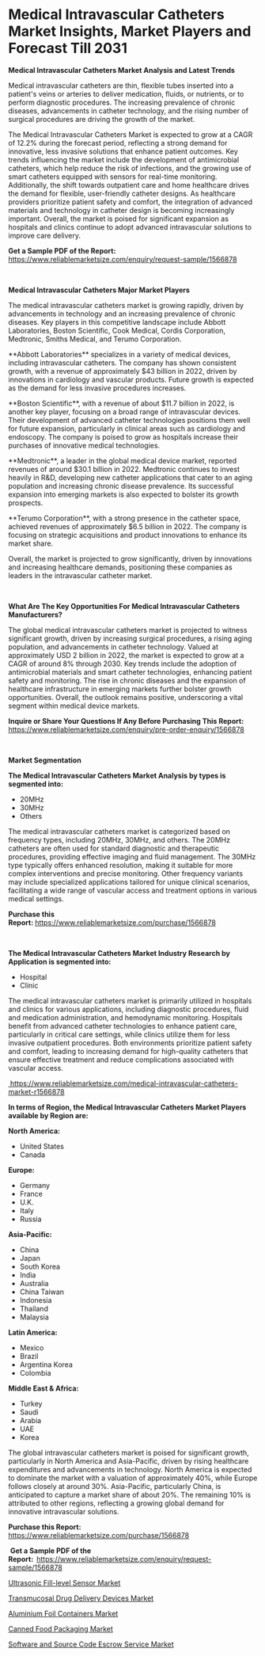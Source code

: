 <p><h1>Medical Intravascular Catheters Market Insights, Market Players and Forecast Till 2031</h1></p><p><strong>Medical Intravascular Catheters Market Analysis and Latest Trends</strong></p>
<p><p>Medical intravascular catheters are thin, flexible tubes inserted into a patient's veins or arteries to deliver medication, fluids, or nutrients, or to perform diagnostic procedures. The increasing prevalence of chronic diseases, advancements in catheter technology, and the rising number of surgical procedures are driving the growth of the market. </p><p>The Medical Intravascular Catheters Market is expected to grow at a CAGR of 12.2% during the forecast period, reflecting a strong demand for innovative, less invasive solutions that enhance patient outcomes. Key trends influencing the market include the development of antimicrobial catheters, which help reduce the risk of infections, and the growing use of smart catheters equipped with sensors for real-time monitoring. Additionally, the shift towards outpatient care and home healthcare drives the demand for flexible, user-friendly catheter designs. As healthcare providers prioritize patient safety and comfort, the integration of advanced materials and technology in catheter design is becoming increasingly important. Overall, the market is poised for significant expansion as hospitals and clinics continue to adopt advanced intravascular solutions to improve care delivery.</p></p>
<p><strong>Get a Sample PDF of the Report:&nbsp;</strong> <a href="https://www.reliablemarketsize.com/enquiry/request-sample/1566878">https://www.reliablemarketsize.com/enquiry/request-sample/1566878</a></p>
<p>&nbsp;</p>
<p><strong>Medical Intravascular Catheters Major Market Players</strong></p>
<p><p>The medical intravascular catheters market is growing rapidly, driven by advancements in technology and an increasing prevalence of chronic diseases. Key players in this competitive landscape include Abbott Laboratories, Boston Scientific, Cook Medical, Cordis Corporation, Medtronic, Smiths Medical, and Terumo Corporation.</p><p>**Abbott Laboratories** specializes in a variety of medical devices, including intravascular catheters. The company has shown consistent growth, with a revenue of approximately $43 billion in 2022, driven by innovations in cardiology and vascular products. Future growth is expected as the demand for less invasive procedures increases.</p><p>**Boston Scientific**, with a revenue of about $11.7 billion in 2022, is another key player, focusing on a broad range of intravascular devices. Their development of advanced catheter technologies positions them well for future expansion, particularly in clinical areas such as cardiology and endoscopy. The company is poised to grow as hospitals increase their purchases of innovative medical technologies.</p><p>**Medtronic**, a leader in the global medical device market, reported revenues of around $30.1 billion in 2022. Medtronic continues to invest heavily in R&D, developing new catheter applications that cater to an aging population and increasing chronic disease prevalence. Its successful expansion into emerging markets is also expected to bolster its growth prospects.</p><p>**Terumo Corporation**, with a strong presence in the catheter space, achieved revenues of approximately $6.5 billion in 2022. The company is focusing on strategic acquisitions and product innovations to enhance its market share.</p><p>Overall, the market is projected to grow significantly, driven by innovations and increasing healthcare demands, positioning these companies as leaders in the intravascular catheter market.</p></p>
<p>&nbsp;</p>
<p><strong>What Are The Key Opportunities For Medical Intravascular Catheters Manufacturers?</strong></p>
<p><p>The global medical intravascular catheters market is projected to witness significant growth, driven by increasing surgical procedures, a rising aging population, and advancements in catheter technology. Valued at approximately USD 2 billion in 2022, the market is expected to grow at a CAGR of around 8% through 2030. Key trends include the adoption of antimicrobial materials and smart catheter technologies, enhancing patient safety and monitoring. The rise in chronic diseases and the expansion of healthcare infrastructure in emerging markets further bolster growth opportunities. Overall, the outlook remains positive, underscoring a vital segment within medical device markets.</p></p>
<p><strong>Inquire or Share Your Questions If Any Before Purchasing This Report:</strong> <a href="https://www.reliablemarketsize.com/enquiry/pre-order-enquiry/1566878">https://www.reliablemarketsize.com/enquiry/pre-order-enquiry/1566878</a></p>
<p>&nbsp;</p>
<p><strong>Market Segmentation</strong></p>
<p><strong>The Medical Intravascular Catheters Market Analysis by types is segmented into:</strong></p>
<p><ul><li>20MHz</li><li>30MHz</li><li>Others</li></ul></p>
<p><p>The medical intravascular catheters market is categorized based on frequency types, including 20MHz, 30MHz, and others. The 20MHz catheters are often used for standard diagnostic and therapeutic procedures, providing effective imaging and fluid management. The 30MHz type typically offers enhanced resolution, making it suitable for more complex interventions and precise monitoring. Other frequency variants may include specialized applications tailored for unique clinical scenarios, facilitating a wide range of vascular access and treatment options in various medical settings.</p></p>
<p><strong>Purchase this Report:&nbsp;</strong><a href="https://www.reliablemarketsize.com/purchase/1566878">https://www.reliablemarketsize.com/purchase/1566878</a></p>
<p>&nbsp;</p>
<p><strong>The Medical Intravascular Catheters Market Industry Research by Application is segmented into:</strong></p>
<p><ul><li>Hospital</li><li>Clinic</li></ul></p>
<p><p>The medical intravascular catheters market is primarily utilized in hospitals and clinics for various applications, including diagnostic procedures, fluid and medication administration, and hemodynamic monitoring. Hospitals benefit from advanced catheter technologies to enhance patient care, particularly in critical care settings, while clinics utilize them for less invasive outpatient procedures. Both environments prioritize patient safety and comfort, leading to increasing demand for high-quality catheters that ensure effective treatment and reduce complications associated with vascular access.</p></p>
<p><a href="https://www.reliablemarketsize.com/medical-intravascular-catheters-market-r1566878">&nbsp;https://www.reliablemarketsize.com/medical-intravascular-catheters-market-r1566878</a></p>
<p><strong>In terms of Region, the Medical Intravascular Catheters Market Players available by Region are:</strong></p>
<p>
    <p> <strong> North America: </strong>
        <ul>
            <li>United States</li>
            <li>Canada</li>
        </ul>
        </p> 
    <p> <strong> Europe: </strong>
        <ul>
            <li>Germany</li>
            <li>France</li>
            <li>U.K.</li>
            <li>Italy</li>
            <li>Russia</li>
        </ul>
        </p> 
    <p> <strong> Asia-Pacific: </strong>
        <ul>
            <li>China</li>
            <li>Japan</li>
            <li>South Korea</li>
            <li>India</li>
            <li>Australia</li>
            <li>China Taiwan</li>
            <li>Indonesia</li>
            <li>Thailand</li>
            <li>Malaysia</li>
        </ul>
        </p> 
    <p> <strong> Latin America: </strong>
        <ul>
            <li>Mexico</li>
            <li>Brazil</li>
            <li>Argentina Korea</li>
            <li>Colombia</li>
        </ul>
        </p> 
    <p> <strong> Middle East & Africa: </strong>
        <ul>
            <li>Turkey</li>
            <li>Saudi</li>
            <li>Arabia</li>
            <li>UAE</li>
            <li>Korea</li>
        </ul>
    </p>
    </p>
<p><p>The global intravascular catheters market is poised for significant growth, particularly in North America and Asia-Pacific, driven by rising healthcare expenditures and advancements in technology. North America is expected to dominate the market with a valuation of approximately 40%, while Europe follows closely at around 30%. Asia-Pacific, particularly China, is anticipated to capture a market share of about 20%. The remaining 10% is attributed to other regions, reflecting a growing global demand for innovative intravascular solutions.</p></p>
<p><strong>Purchase this Report: </strong><a href="https://www.reliablemarketsize.com/purchase/1566878">https://www.reliablemarketsize.com/purchase/1566878</a></p>
<p>&nbsp;<strong>Get a Sample PDF of the Report:&nbsp;&nbsp;</strong><a href="https://www.reliablemarketsize.com/enquiry/request-sample/1566878">https://www.reliablemarketsize.com/enquiry/request-sample/1566878</a></p>
<p><strong></strong></p>
<p><p><a href="https://medium.com/@josephmorgnlvxxff/what-is-influencing-the-future-of-ultrasonic-fill-level-sensor-6885574c44b7">Ultrasonic Fill-level Sensor Market</a></p><p><a href="https://issuu.com/reportprime-2/docs/transmucosal-drug-delivery-devices-_10bb6dbcd286f1">Transmucosal Drug Delivery Devices Market</a></p><p><a href="https://www.linkedin.com/pulse/global-aluminium-foil-containers-market-exploring-share-trends-ltdse">Aluminium Foil Containers Market</a></p><p><a href="https://www.linkedin.com/pulse/global-canned-food-packaging-market-size-share-analysis-product-iqq0e">Canned Food Packaging Market</a></p><p><a href="https://medium.com/@josephmorgnlvxxff/software-and-source-code-escrow-service-market-size-share-growth-and-market-analysis-by-type-by-47a16cd9fc3e?postPublishedType=repub">Software and Source Code Escrow Service Market</a></p></p>